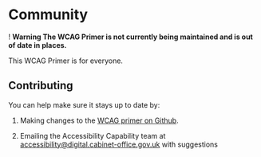 # Community

<div class="govuk-warning-text">
  <span class="govuk-warning-text__icon" aria-hidden="true">!</span>
  <strong class="govuk-warning-text__text">
    <span class="govuk-warning-text__assistive">Warning</span>
    The WCAG Primer is not currently being maintained and is out of date in places.
  </strong>
</div>

This WCAG Primer is for everyone.

## Contributing

You can help make sure it stays up to date by:

1. Making changes to the [WCAG primer on Github](https://github.com/alphagov/wcag-primer).

2. Emailing the Accessibility Capability team at <accessibility@digital.cabinet-office.gov.uk> with suggestions

